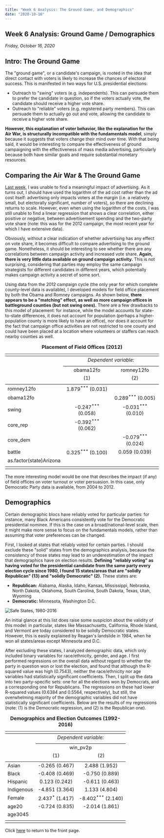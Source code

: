 ```yaml
---
title: "Week 6 Analysis: The Ground Game, and Demographics"
date: "2020-10-16"
---
```


## Week 6 Analysis: Ground Game / Demographics
*Friday, October 16, 2020*

## Intro: The Ground Game
The "ground game", or a candidate's campaign, is rooted in the idea that direct contact with voters is likely to increase the chances of electoral success. This is manifested in two ways for U.S. presidential elections: 

- Outreach to "swing" voters (e.g. independents). This can persuade them to prefer the candidate in question, so if the voters actually vote, the candidate should receive a higher vote share.
- Outreach to "reliable" voters (e.g. registered party members). This can persuade them to actually go out and vote, allowing the candidate to receive a higher vote share. 

**However, this explanation of voter behavior, like the explanation for the Air War, is structurally incompatible with the fundamentals model**, simply because it suggests that voters change their mind over time. With that being said, it would be interesting to compare the effectiveness of ground campaigning with the effectiveness of mass media advertising, particularly because both have similar goals and require substantial monetary resources.

## Comparing the Air War & The Ground Game
[Last week](https://yanxifang.github.io/Gov-1347/2020/10/09/Week-Five-Predictions.html), I was unable to find a meaningful impact of advertising. As it turns out, I should have used the logarithm of the ad cost rather than the ad cost itself: advertising only impacts voters at the margin (i.e. a relatively small, but electorally significant, number of voters), so there are declining returns to scale. However, even when using the logarithm of the costs, I was still unable to find a linear regression that shows a clear correlation, either positive or negative, between advertisement spending and the two-party vote share (note: this was for the 2012 campaign, the most recent year for which I have extensive data).

Obviously, without a clear indication of whether advertising has any effect on vote share, it becomes difficult to compare advertising to the ground game. Nonetheless, it should be interesting to see whether there are any correlations between campaign activity and increased vote share. **Again, there is very little data available on ground campaign activity.** This is not surprising, considering that parties may employ the same campaign strategists for different candidates in different years, which potentially makes campaign activity a secret of some sort.

Using data from the 2012 campaign cycle (the only year for which complete county-level data is available), I developed models for field office placement by both the Obama and Romney campaigns. As shown below, **there appears to be a "matching" effect, as well as more campaign offices in battleground counties (but not swing ones).** There are a few drawbacks to this model of placement: for instance, while the model accounts for state-to-state differences, it does not account for population (perhaps a higher-population county is more likely to have an office), nor does it account for the fact that campaign office activities are not restricted to one county and could have been placed at a location where volunteers or staffers can reach nearby counties as well.

<table style="text-align:center"><caption><strong>Placement of Field Offices (2012)</strong></caption>
<tr><td colspan="3" style="border-bottom: 1px solid black"></td></tr><tr><td style="text-align:left"></td><td colspan="2"><em>Dependent variable:</em></td></tr>
<tr><td></td><td colspan="2" style="border-bottom: 1px solid black"></td></tr>
<tr><td style="text-align:left"></td><td>obama12fo</td><td>romney12fo</td></tr>
<tr><td style="text-align:left"></td><td>(1)</td><td>(2)</td></tr>
<tr><td colspan="3" style="border-bottom: 1px solid black"></td></tr><tr><td style="text-align:left">romney12fo</td><td>1.879<sup>***</sup> (0.031)</td><td></td></tr>
<tr><td style="text-align:left">obama12fo</td><td></td><td>0.289<sup>***</sup> (0.005)</td></tr>
<tr><td style="text-align:left">swing</td><td>-0.247<sup>***</sup> (0.058)</td><td>-0.031<sup>***</sup> (0.010)</td></tr>
<tr><td style="text-align:left">core_rep</td><td>-0.392<sup>***</sup> (0.062)</td><td></td></tr>
<tr><td style="text-align:left">core_dem</td><td></td><td>-0.079<sup>***</sup> (0.024)</td></tr>
<tr><td style="text-align:left">battle</td><td>0.325<sup>***</sup> (0.100)</td><td>0.059 (0.039)</td></tr>
<tr><td style="text-align:left">as.factor(state)Arizona</td><td></td><td></td></tr>
<tr><td colspan="3" style="border-bottom: 1px solid black"></td></tr><tr><td colspan="3" style="border-bottom: 1px solid black"></td></tr></table>

The more interesting model would be one that describes the impact (if any) of field offices on voter turnout or voter persuasion. In this case, only Democratic Party data is available, from 2004 to 2012. 

## Demographics
Certain demographic blocs have reliably voted for particular parties: for instance, many Black Americans consistently vote for the Democratic presidential nominee. If this is the case on a broad/national-level scale, then it might make more sense to focus on the fundamentals models, rather than assuming that voter preferences can be changed.

First, I looked at states that reliably voted for certain parties. I should exclude these "solid" states from the demographics analysis, because the consistency of those states may lead to an underestimation of the impact that demographics have on election results. **Defining "reliably voting" as having voted for the presidential candidate from the same party every election cycle since 1980, I found 15 states/areas that are "solidly Republican" (13) and "solidly Democratic" (2).** These states are:

- **Republican:** Alabama, Alaska, Idaho, Kansas, Mississippi, Nebraska, North Dakota, Oklahoma, South Carolina, South Dakota, Texas, Utah, Wyoming
- **Democratic:** Minnesota, Washington D.C.

![Safe States, 1980-2016](https://yanxifang.github.io/Gov-1347/images/safe_states_historical.png)

An initial glance at this list does raise some suspicion about the validity of this model: in particular, states like Massachusetts, California, Rhode Island, and Vermont are today considered to be solidly Democratic states. However, this is easily explained by Reagan's landslide in 1984, when he won all states/areas except Minnesota and D.C.

After excluding these states, I analyzed demographic data, which only included binary variables for race/ethnicity, gender, and age. I first performed regressions on the overall data without regard to whether the party in question won or lost the election, and found that although the R-squared value was high (0.7543), neither the race/ethnicity nor age variables had statistically significant coefficients. Then, I split up the data into two party-specific sets: one for all the elections won by Democrats, and a corresponding one for Republicans. The regressions on these had lower R-squared values (0.6384 and 0.5564, respectively), but still, the overwhelming majority of the demographic variables did not have statistically significant coefficients. Below are the results of my regressions (note: (1) is the Democratic regression, and (2) is the Republican one).

<table style="text-align:center"><caption><strong>Demographics and Election Outcomes (1992-2016)</strong></caption>
<tr><td colspan="3" style="border-bottom: 1px solid black"></td></tr><tr><td style="text-align:left"></td><td colspan="2"><em>Dependent variable:</em></td></tr>
<tr><td></td><td colspan="2" style="border-bottom: 1px solid black"></td></tr>
<tr><td style="text-align:left"></td><td colspan="2">win_pv2p</td></tr>
<tr><td style="text-align:left"></td><td>(1)</td><td>(2)</td></tr>
<tr><td colspan="3" style="border-bottom: 1px solid black"></td></tr><tr><td style="text-align:left">Asian</td><td>-0.265 (0.467)</td><td>2.488 (1.952)</td></tr>
<tr><td style="text-align:left">Black</td><td>-0.408 (0.469)</td><td>-0.750 (0.889)</td></tr>
<tr><td style="text-align:left">Hispanic</td><td>0.123 (0.242)</td><td>-0.611 (0.463)</td></tr>
<tr><td style="text-align:left">Indigenous</td><td>-4.851 (3.364)</td><td>1.133 (4.804)</td></tr>
<tr><td style="text-align:left">Female</td><td>2.437<sup>*</sup> (1.417)</td><td>-8.402<sup>***</sup> (2.140)</td></tr>
<tr><td style="text-align:left">age20</td><td>-0.724 (0.835)</td><td>-2.014 (1.861)</td></tr>
<tr><td style="text-align:left">age3045</td><td></td><td></td></tr>
<tr><td colspan="3" style="border-bottom: 1px solid black"></td></tr><tr><td colspan="3" style="border-bottom: 1px solid black"></td></tr></table>

Click [here](https://yanxifang.github.io/Gov-1347) to return to the front page.
